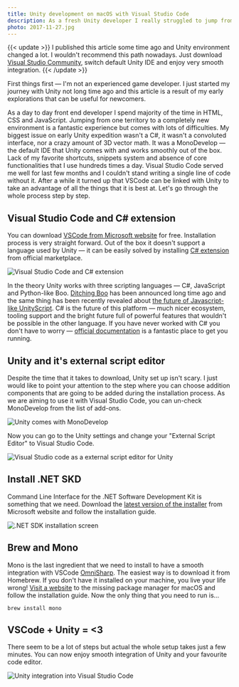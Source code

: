 ```yaml
---
title: Unity development on macOS with Visual Studio Code
description: As a fresh Unity developer I really struggled to jump from my favourite code editor to MonoDevelop. It took me a while to realize that this actually isn't a necessity.
photo: 2017-11-27.jpg
---
```


{{< update >}}
I published this article some time ago and Unity environment changed a lot. I wouldn't recommend this path nowadays. Just download [Visual Studio Community](https://www.visualstudio.com/vs/community/), switch default Unity IDE and enjoy very smooth integration.
{{< /update >}}

First things first — I'm not an experienced game developer. I just started my journey with Unity not long time ago and this article is a result of my early explorations that can be useful for newcomers.

As a day to day front end developer I spend majority of the time in HTML, CSS and JavaScript. Jumping from one territory to a completely new environment is a fantastic experience but comes with lots of difficulties. My biggest issue on early Unity expedition wasn't a C#, it wasn't a convoluted interface, nor a crazy amount of 3D vector math. It was a MonoDevelop — the default IDE that Unity comes with and works smoothly out of the box. Lack of my favorite shortcuts, snippets system and absence of core functionalities that I use hundreds times a day. Visual Studio Code served me well for last few months and I couldn't stand writing a single line of code without it. After a while it turned up that VSCode can be linked with Unity to take an advantage of all the things that it is best at. Let's go through the whole process step by step.

## Visual Studio Code and C# extension

You can download [VSCode from Microsoft website](https://code.visualstudio.com/) for free. Installation process is very straight forward. Out of the box it doesn't support a language used by Unity — it can be easily solved by installing [C# extension](https://marketplace.visualstudio.com/items?itemName=ms-vscode.csharp) from official marketplace.

![Visual Studio Code and C# extension](/photos/2017-11-27-1.jpg)

In the theory Unity works with three scripting languages — C#, JavaScript and Python-like Boo. [Ditching Boo](https://blogs.unity3d.com/2014/09/03/documentation-unity-scripting-languages-and-you/) has been announced long time ago and the same thing has been recently revealed about [the future of Javascript-like UnityScript](https://blogs.unity3d.com/2017/08/11/unityscripts-long-ride-off-into-the-sunset/). C# is the future of this platform — much nicer ecosystem, tooling support and the bright future full of powerful features that wouldn't be possible in the other language. If you have never worked with C# you don't have to worry — [official documentation](https://unity3d.com/learn/tutorials/s/scripting) is a fantastic place to get you running.

## Unity and it's external script editor

Despite the time that it takes to download, Unity set up isn't scary. I just would like to point your attention to the step where you can choose addition components that are going to be added during the installation process. As we are aiming to use it with Visual Studio Code, you can un-check MonoDevelop from the list of add-ons.

![Unity comes with MonoDevelop](/photos/2017-11-27-2.jpg)

Now you can go to the Unity settings and change your "External Script Editor" to Visual Studio Code.

![Visual Studio code as a external script editor for Unity](/photos/2017-11-27-3.jpg)

## Install .NET SKD

Command Line Interface for the .NET Software Development Kit is something that we need. Download the [latest version of the installer](https://www.microsoft.com/net/learn/get-started/macos) from Microsoft website and follow the installation guide.

![.NET SDK installation screen](/photos/2017-11-27-4.jpg)

## Brew and Mono

Mono is the last ingredient that we need to install to have a smooth integration with VSCode [OmniSharp](http://www.omnisharp.net/). The easiest way is to download it from Homebrew. If you don't have it installed on your machine, you live your life wrong! [Visit a website](https://brew.sh/) to the missing package manager for macOS and follow the installation guide. Now the only thing that you need to run is…

```
brew install mono
```

## VSCode + Unity = <3

There seem to be a lot of steps but actual the whole setup takes just a few minutes. You can now enjoy smooth integration of Unity and your favourite code editor.

![Unity integration into Visual Studio Code](/photos/2017-11-27-5.gif)
